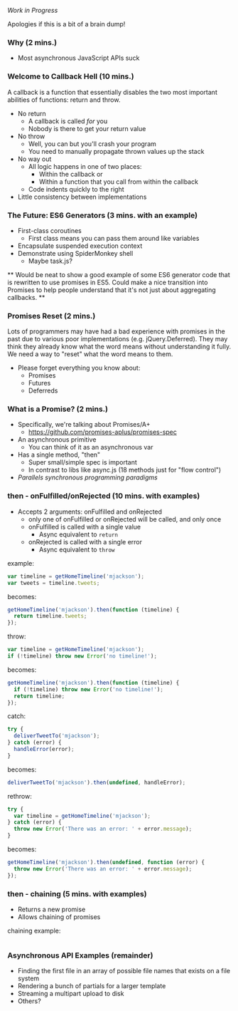 _Work in Progress_

Apologies if this is a bit of a brain dump!

### Why (2 mins.)

  * Most asynchronous JavaScript APIs suck

### Welcome to Callback Hell (10 mins.)

A callback is a function that essentially disables the two most important abilities of functions: return and throw.

  * No return
    * A callback is called *for* you
    * Nobody is there to get your return value
  * No throw
    * Well, you can but you'll crash your program
    * You need to manually propagate thrown values up the stack
  * No way out
    * All logic happens in one of two places:
      * Within the callback or
      * Within a function that you call from within the callback
    * Code indents quickly to the right
  * Little consistency between implementations

### The Future: ES6 Generators (3 mins. with an example)

  * First-class coroutines
    * First class means you can pass them around like variables
  * Encapsulate suspended execution context
  * Demonstrate using SpiderMonkey shell
    * Maybe task.js?

** Would be neat to show a good example of some ES6 generator code that is rewritten to use promises in ES5. Could make a nice transition into Promises to help people understand that it's not just about aggregating callbacks. **

### Promises Reset (2 mins.)

Lots of programmers may have had a bad experience with promises in the past due to various poor implementations (e.g. jQuery.Deferred). They may think they already know what the word means without understanding it fully. We need a way to "reset" what the word means to them.

  * Please forget everything you know about:
    * Promises
    * Futures
    * Deferreds

### What is a Promise? (2 mins.)

  * Specifically, we're talking about Promises/A+
    * https://github.com/promises-aplus/promises-spec
  * An asynchronous primitive
    * You can think of it as an asynchronous var
  * Has a single method, "then"
    * Super small/simple spec is important
    * In contrast to libs like async.js (18 methods just for "flow control")
  * _Parallels synchronous programming paradigms_

### then - onFulfilled/onRejected (10 mins. with examples)

  * Accepts 2 arguments: onFulfilled and onRejected
    * only one of onFulfilled or onRejected will be called, and only once
    * onFulfilled is called with a single value
      * Async equivalent to `return`
    * onRejected is called with a single error
      * Async equivalent to `throw`

example:

```js
var timeline = getHomeTimeline('mjackson');
var tweets = timeline.tweets;
```

becomes:

```js
getHomeTimeline('mjackson').then(function (timeline) {
  return timeline.tweets;
});
```

throw:

```js
var timeline = getHomeTimeline('mjackson');
if (!timeline) throw new Error('no timeline!');
```

becomes:

```js
getHomeTimeline('mjackson').then(function (timeline) {
  if (!timeline) throw new Error('no timeline!');
  return timeline;
});
```

catch:

```js
try {
  deliverTweetTo('mjackson');
} catch (error) {
  handleError(error);
}
```

becomes:

```js
deliverTweetTo('mjackson').then(undefined, handleError);
```

rethrow:

```js
try {
  var timeline = getHomeTimeline('mjackson');
} catch (error) {
  throw new Error('There was an error: ' + error.message);
}
```

becomes:

```js
getHomeTimeline('mjackson').then(undefined, function (error) {
  throw new Error('There was an error: ' + error.message);
});
```

### then - chaining (5 mins. with examples)

  * Returns a new promise
  * Allows chaining of promises

chaining example:

```js

```

### Asynchronous API Examples (remainder)

  * Finding the first file in an array of possible file names that exists on a file system
  * Rendering a bunch of partials for a larger template
  * Streaming a multipart upload to disk
  * Others?

